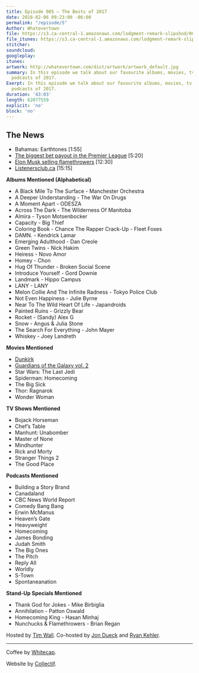 ```yaml
---
title: Episode 005 – The Bests of 2017
date: 2018-02-06 09:23:00 -06:00
permalink: "/episode/5"
Author: Whatevertown
file: https://s3.ca-central-1.amazonaws.com/lodgment-remark-slipshod/005.mp3
file_itunes: https://s3.ca-central-1.amazonaws.com/lodgment-remark-slipshod/005.m4a
stitcher: 
soundcloud: 
googleplay: 
itunes: 
artwork: http://whatevertown.com/dist/artwork/artwork_default.jpg
summary: In this episode we talk about our favourite albums, movies, tv shows, and
  podcasts of 2017.
Exerpt: In this episode we talk about our favourite albums, movies, tv shows, and
  podcasts of 2017.
duration: '43:03'
length: 62077559
explicit: 'no'
block: 'no'
---
```


## The News
- Bahamas: Earthtones [1:55]
- [The biggest bet payout in the Premier League](https://www.cnbc.com/2016/04/29/this-huge-soccer-underdog-story-could-cost-bookmakers-millions.html) [5:20]
- [Elon Musk selling flamethrowers](https://www.boringcompany.com/not-a-flamethrower) [12:30]
- [Listenersclub.ca](http://listenersclub.ca/) [15:15]

**Albums Mentioned (Alphabetical)**
- A Black Mile To The Surface - Manchester Orchestra
- A Deeper Understanding - The War On Drugs
- A Moment Apart - ODESZA
- Across The Dark - The Wilderness Of Manitoba
- Almira - Tyson Motsenbocker
- Capacity - Big Thief
- Coloring Book - Chance The Rapper Crack-Up - Fleet Foxes
- DAMN. - Kendrick Lamar
- Emerging Adulthood - Dan Creole
- Green Twins - Nick Hakim
- Heiress - Novo Amor
- Homey - Chon
- Hug Of Thunder - Broken Social Scene
- Introduce Yourself - Gord Downie
- Landmark - Hippo Campus
- LANY - LANY
- Melon Collie And The Infinite Radness - Tokyo Police Club
- Not Even Happiness - Julie Byrne
- Near To The Wild Heart Of Life - Japandroids
- Painted Ruins - Grizzly Bear
- Rocket - (Sandy) Alex G
- Snow - Angus & Julia Stone
- The Search For Everything - John Mayer
- Whiskey - Joey Landreth

**Movies Mentioned**
- [Dunkirk](https://letterboxd.com/film/dunkirk-2017/)
- [Guardians of the Galaxy vol. 2](https://letterboxd.com/film/guardians-of-the-galaxy-vol-2/)
- Star Wars: The Last Jedi
- Spiderman: Homecoming
- The Big Sick
- Thor: Ragnarok
- Wonder Woman

**TV Shows Mentioned**
- Bojack Horseman
- Chef’s Table
- Manhunt: Unabomber
- Master of None
- Mindhunter
- Rick and Morty
- Stranger Things 2
- The Good Place

**Podcasts Mentioned**
- Building a Story Brand
- Canadaland
- CBC News World Report
- Comedy Bang Bang
- Erwin McManus
- Heaven’s Gate
- Heavyweight
- Homecoming
- James Bonding
- Judah Smith
- The Big Ones
- The Pitch
- Reply All
- Worldly
- S-Town
- Spontaneanation

**Stand-Up Specials Mentioned**
- Thank God for Jokes - Mike Birbiglia
- Annihilation - Patton Oswald
- Homecoming King - Hasan Minhaj
- Nunchucks & Flamethrowers - Brian Regan

Hosted by [Tim Wall](https://twitter.com/timjosephwall). Co-hosted by [Jon Dueck](https://twitter.com/jondueck) and [Ryan Kehler](https://twitter.com/ryankehler).

---

Coffee by [Whitecap](http://drinkwhitecap.com/).

Website by [Collectif](http://collectif.co).
